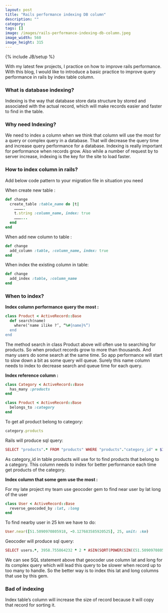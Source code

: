```yaml
---
layout: post
title: "Rails performance indexing DB column"
description: ""
category: 
tags: []
image: /images/rails-performance-indexing-db-column.jpeg
image_width: 560
image_height: 315
---
```

{% include JB/setup %}

With my latest few projects, I practice on how to improve rails performance. With this blog, I would like to introduce a basic practice to improve query performance in rails by index table column.

### What is database indexing?

Indexing is the way that database store data structure by stored and associated with the actual record, which will make records easier and faster to find in the table.

### Why need Indexing?

We need to index a column when we think that column will use the most for a query or complex query in a database. That will decrease the query time and increase query performance for a database. Indexing is really important for performance when records grow. Also while a number of request by to server increase, indexing is the key for  the site to load faster.

### How to index column in rails?

Add below code pattern to your migration file in situation you need

When create new table :
```ruby
def change
  create_table :table_name do |t|
    ………….
    t.string :column_name, index: true
    ………... 
  end 
end
```
When add new column to table :
```ruby
def change
  add_column :table, :column_name, index: true 
end
```
When index the existing column in table:
```ruby
def change
  add_index :table, :column_name 
end
```
### When to index?
**Index column performance query the most :**
```ruby
class Product < ActiveRecord::Base
  def search(name)
    where(‘name ilike ?’, “%#{name}%”)
  end
end
```
The method search in class Product above will often use to searching for products. So when product records grow to more than thousands. And many users do some search at the same time. So app performance will start to slow down a bit as some query will queue. Surely this name column needs to index to decrease search and queue time for each query.

**Index reference column :**
```ruby
class Category < ActiveRecord::Base
  has_many :products
end
```
```ruby
class Product < ActiveRecord::Base
  belongs_to :category
end
```
To get all product belong to category: 
```ruby
category.products
```
Rails will produce sql query:
```ruby
SELECT "products".* FROM "products" WHERE "products"."category_id" = $1  [["category_id", 1]]
```
As category_id in table products will use for to find products that belong to a category. This column needs to index for better performance each time get products of the category.

**Index column that some gem use the most :**

For my late project my team use geocoder gem to find near user by lat long of the user
```ruby
class User < ActiveRecord::Base
  reverse_geocoded_by :lat, :long
end
```
To find nearby user in 25 km we have to do:
```ruby
User.near([51.5090970805918, -0.127683585920525], 25, unit: :km)
```
Geocoder will produce sql query:
```ruby
SELECT users.*, 3958.755864232 * 2 * ASIN(SQRT(POWER(SIN((51.5090970805918 - users.lat) * PI() / 180 / 2), 2) + COS(51.5090970805918 * PI() / 180) * COS(users.lat * PI() / 180) * POWER(SIN((-0.127683585920525 - users.long) * PI() / 180 / 2), 2))) AS distance, MOD(CAST((ATAN2( ((users.long - -0.127683585920525) / 57.2957795), ((users.lat - 51.5090970805918) / 57.2957795)) * 57.2957795) + 360 AS decimal), 360) AS bearing FROM "users" WHERE (users.lat BETWEEN 51.14726762281468 AND 51.87092653836892 AND users.long BETWEEN -0.7090381098032911 AND 0.4536709379622411 AND (3958.755864232 * 2 * ASIN(SQRT(POWER(SIN((51.5090970805918 - users.lat) * PI() / 180 / 2), 2) + COS(51.5090970805918 * PI() / 180) * COS(users.lat * PI() / 180) * POWER(SIN((-0.127683585920525 - users.long) * PI() / 180 / 2), 2)))) BETWEEN 0.0 AND 25)  ORDER BY distance ASC
```
We can see SQL statement above that geocoder use column lat and long for its complex query which will lead this query to be slower when record up to too many to handle. So the better way is to index this lat and long columns that use by this gem.
### Bad of indexing
Index table’s column will increase the size of record because it will copy that record for sorting it.

